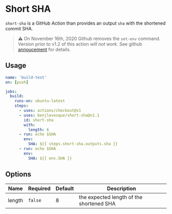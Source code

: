# Short SHA

`short-sha` is a GitHub Action than provides an output `sha` with the shortened commit SHA.


> :warning: On November 16th, 2020 Github removes the `set-env` command. Version prior to v1.2 of this action *will not work*. See github [annoucement](https://github.blog/changelog/2020-10-01-github-actions-deprecating-set-env-and-add-path-commands/) for details.


## Usage

```yaml
name: 'build-test'
on: [push]

jobs:
  build:
    runs-on: ubuntu-latest
    steps:
      - uses: actions/checkout@v1
      - uses: benjlevesque/short-sha@v1.1
        id: short-sha
        with:
          length: 6
      - run: echo $SHA
        env: 
          SHA: ${{ steps.short-sha.outputs.sha }}
      - run: echo $SHA
        env: 
          SHA: ${{ env.SHA }}
```

## Options

| Name   | Required | Default | Description                              |
| ------ | -------- | ------- | ---------------------------------------- |
| length | `false`  | 8       | the expected length of the shortened SHA |
